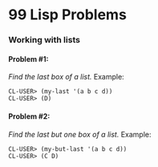 # 99 Lisp Problems

### Working with lists
#### Problem #1:
*Find the last box of a list.*
Example:
```
CL-USER> (my-last '(a b c d))
CL-USER> (D)
``` 
#### Problem #2:
*Find the last but one box of a list.*
Example:
```
CL-USER> (my-but-last '(a b c d))
CL-USER> (C D)
```



